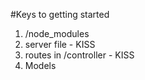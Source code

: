 #Keys to getting started

1. /node_modules
2. server file - KISS
3. routes in /controller - KISS
4. Models
